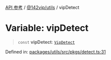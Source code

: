 [API 参考](../../../index.md) / [@142vip/utils](../index.md) / vipDetect

# Variable: vipDetect

> `const` **vipDetect**: [`VipDetect`](../classes/VipDetect.md)

Defined in: [packages/utils/src/pkgs/detect.ts:31](https://github.com/142vip/core-x/blob/15d5bc9ef4bece78c0e60bdf074a2d245f625100/packages/utils/src/pkgs/detect.ts#L31)
